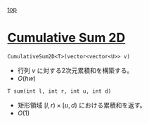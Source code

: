 [top](../README.md)

# [Cumulative Sum 2D](./cum2d.hpp)

`CumulativeSum2D<T>(vector<vector<U>> v)`
- 行列 $v$ に対する2次元累積和を構築する。
- $O(hw)$

`T sum(int l, int r, int u, int d)`
- 矩形領域 $[l, r) \times [u, d)$ における累積和を返す。
- $O(1)$